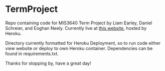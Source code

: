# TermProject

Repo containing code for MIS3640 Term Project by Liam Earley, Daniel Schreier, and Eoghan Neely.
Currently live at [this website](https://musictermproject.herokuapp.com), hosted by Heroku.

Directory currently formatted for Heroku Deployment, so to run code either view website or deploy to own Heroku container.
Dependencies can be found in requirements.txt.

Thanks for stopping by, have a great day!
